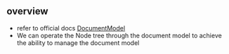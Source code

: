 ## overview

* refer to official docs [DocumentModel](https://lowcode-engine.cn/site/docs/guide/design/editor#%E6%96%87%E6%A1%A3%E6%A8%A1%E5%9E%8Bdocumentmodel)
* We can operate the Node tree through the document model to achieve the ability to manage the document model
